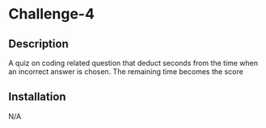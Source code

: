 # Challenge-4



## Description

A quiz on coding related question that deduct seconds from the time when an incorrect answer is chosen. The remaining time becomes the score


## Installation

N/A

